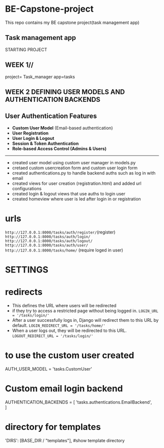 # BE-Capstone-project
This repo contains my BE capstone project(task management app)
## Task management app 
STARTING PROJECT
## WEEK 1//
project= Task_manager
app=tasks
## WEEK 2  DEFINING USER MODELS AND AUTHENTICATION BACKENDS
##  User Authentication Features
- **Custom User Model** (Email-based authentication)
- **User Registration**
- **User Login & Logout**
- **Session & Token Authentication**
- **Role-based Access Control (Admins & Users)**
----------------------------------------------------------
- created user model using custom user manager in models.py
- cretaed custom usercreation form and custom user login form 
- created authentications.py to handle backend auths such as log in with email
- created views for user creation (registration.html) and added url configurations
- created login & logout views that use auths to login user
- created homeview  where user is led after login in or registration

# urls
`http://127.0.0.1:8000/tasks/auth/register/`(register)
`http://127.0.0.1:8000/tasks/auth/login/`
`http://127.0.0.1:8000/tasks/auth/logout/`
`http://127.0.0.1:8000/tasks/auth/user/`
`http://127.0.0.1:8000/tasks/home/`  (require loged in user)

# SETTINGS
# redirects 
- This defines the URL where users will be redirected 
- if they try to access a restricted page without being logged in.
`LOGIN_URL = '/tasks/login/'`
- After a user successfully logs in, Django will redirect them to this URL by default.
`LOGIN_REDIRECT_URL = '/tasks/home/' `
- When a user logs out, they will be redirected to this URL.
`LOGOUT_REDIRECT_URL = '/tasks/login/'`
# to use the custom user created
AUTH_USER_MODEL = 'tasks.CustomUser' 
# Custom email login backend
AUTHENTICATION_BACKENDS = [
    'tasks.authentications.EmailBackend',  
]
# directory for templates
'DIRS': [BASE_DIR / "templates"], #show template directory